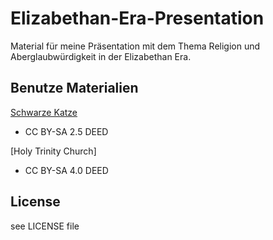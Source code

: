 # Elizabethan-Era-Presentation

Material für meine Präsentation mit dem Thema Religion und Aberglaubwürdigkeit in der Elizabethan Era.

## Benutze Materialien

[Schwarze Katze](https://en.wikipedia.org/wiki/Black_cat#/media/File:Blackcat-Lilith.jpg)

- CC BY-SA 2.5 DEED

[Holy Trinity Church]

- CC BY-SA 4.0 DEED


## License

see LICENSE file

